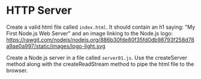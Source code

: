 # HTTP Server

Create a valid html file called `index.html`. It should contain an h1 saying:
"My First Node.js Web Server" and an image linking to the Node.js logo:
https://rawgit.com/nodejs/nodejs.org/886b30fde80f35fd0db98793f258d78a9ae0a997/static/images/logo-light.svg

Create a Node.js server in a file called `server01.js`. Use the createServer method along with
the createReadStream method to pipe the html file to the browser.